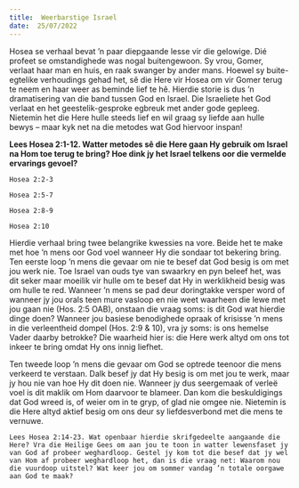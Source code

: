 ```yaml
---
title:  Weerbarstige Israel
date:  25/07/2022
---
```


Hosea se verhaal bevat ’n paar diepgaande lesse vir die gelowige. Dié profeet se omstandighede was nogal buitengewoon. Sy vrou, Gomer, verlaat haar man en huis, en raak swanger by ander mans. Hoewel sy buite-egtelike verhoudings gehad het, sê die Here vir Hosea om vir Gomer terug te neem en haar weer as beminde lief te hê. Hierdie storie is dus ’n dramatisering van die band tussen God en Israel. Die Israeliete het God verlaat en het geestelik-gesproke egbreuk met ander gode gepleeg. Nietemin het die Here hulle steeds lief en wil graag sy liefde aan hulle bewys – maar kyk net na die metodes wat God hiervoor inspan!

**Lees Hosea 2:1-12. Watter metodes sê die Here gaan Hy gebruik om Israel na Hom toe terug te bring? Hoe dink jy het Israel telkens oor die vermelde ervarings gevoel?**

`Hosea 2:2-3`

`Hosea 2:5-7`

`Hosea 2:8-9`

`Hosea 2:10`

Hierdie verhaal bring twee belangrike kwessies na vore. Beide het te make met hoe ’n mens oor God voel wanneer Hy die sondaar tot bekering bring. Ten eerste loop ’n mens die gevaar om nie te besef dat God besig is om met jou werk nie. Toe Israel van ouds tye van swaarkry en pyn beleef het, was dit seker maar moeilik vir hulle om te besef dat Hy in werklikheid besig was om hulle te red. Wanneer ’n mens se pad deur doringtakke versper word of wanneer jy jou orals teen mure vasloop en nie weet waarheen die lewe met jou gaan nie (Hos. 2:5 OAB), onstaan die vraag soms: is dit God wat hierdie dinge doen? Wanneer jou basiese benodighede opraak of krisisse ’n mens in die verleentheid dompel (Hos. 2:9 & 10), vra jy soms: is ons hemelse Vader daarby betrokke? Die waarheid hier is: die Here werk altyd om ons tot inkeer te bring omdat Hy ons innig liefhet.

Ten tweede loop ’n mens die gevaar om God se optrede teenoor die mens verkeerd te verstaan. Dalk besef jy dat Hy besig is om met jou te werk, maar jy hou nie van hoe Hy dit doen nie. Wanneer jy dus seergemaak of verleë voel is dit maklik om Hom daarvoor te blameer. Dan kom die beskuldigings dat God wreed is, of weier om in te gryp, of glad nie omgee nie. Nietemin is die Here altyd aktief besig om ons deur sy liefdesverbond met die mens te vernuwe.

`Lees Hosea 2:14-23. Wat openbaar hierdie skrifgedeelte aangaande die Here? Vra die Heilige Gees om aan jou te toon in watter lewensfaset jy van God af probeer weghardloop. Gestel jy kom tot die besef dat jy wel van Hom af probeer weghardloop het, dan is die vraag net: Waarom nou die vuurdoop uitstel? Wat keer jou om sommer vandag ’n totale oorgawe aan God te maak?`